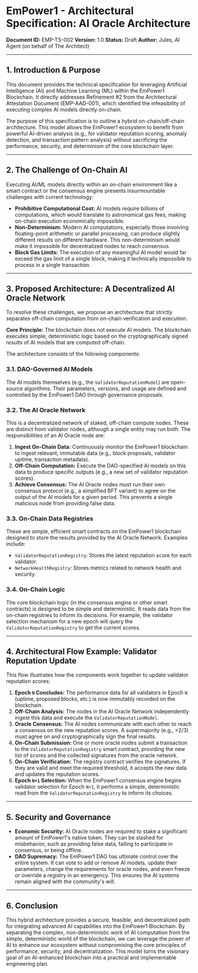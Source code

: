 # EmPower1 - Architectural Specification: AI Oracle Architecture

**Document ID:** EMP-TS-002
**Version:** 1.0
**Status:** Draft
**Author:** Jules, AI Agent (on behalf of The Architect)

---

## 1. Introduction & Purpose

This document provides the technical specification for leveraging Artificial Intelligence (AI) and Machine Learning (ML) within the EmPower1 Blockchain. It directly addresses Refinement #2 from the Architectural Attestation Document (EMP-AAD-001), which identified the infeasibility of executing complex AI models directly on-chain.

The purpose of this specification is to outline a hybrid on-chain/off-chain architecture. This model allows the EmPower1 ecosystem to benefit from powerful AI-driven analysis (e.g., for validator reputation scoring, anomaly detection, and transaction pattern analysis) without sacrificing the performance, security, and determinism of the core blockchain layer.

---

## 2. The Challenge of On-Chain AI

Executing AI/ML models directly within an on-chain environment like a smart contract or the consensus engine presents insurmountable challenges with current technology:

*   **Prohibitive Computational Cost:** AI models require billions of computations, which would translate to astronomical gas fees, making on-chain execution economically impossible.
*   **Non-Determinism:** Modern AI computations, especially those involving floating-point arithmetic or parallel processing, can produce slightly different results on different hardware. This non-determinism would make it impossible for decentralized nodes to reach consensus.
*   **Block Gas Limits:** The execution of any meaningful AI model would far exceed the gas limit of a single block, making it technically impossible to process in a single transaction.

---

## 3. Proposed Architecture: A Decentralized AI Oracle Network

To resolve these challenges, we propose an architecture that strictly separates off-chain computation from on-chain verification and execution.

**Core Principle:** The blockchain does not execute AI models. The blockchain executes simple, deterministic logic based on the cryptographically signed *results* of AI models that are computed off-chain.

The architecture consists of the following components:

### 3.1. DAO-Governed AI Models
The AI models themselves (e.g., the `ValidatorReputationModel`) are open-source algorithms. Their parameters, versions, and usage are defined and controlled by the EmPower1 DAO through governance proposals.

### 3.2. The AI Oracle Network
This is a decentralized network of staked, off-chain compute nodes. These are distinct from validator nodes, although a single entity may run both. The responsibilities of an AI Oracle node are:
1.  **Ingest On-Chain Data:** Continuously monitor the EmPower1 blockchain to ingest relevant, immutable data (e.g., block proposals, validator uptime, transaction metadata).
2.  **Off-Chain Computation:** Execute the DAO-specified AI models on this data to produce specific outputs (e.g., a new set of validator reputation scores).
3.  **Achieve Consensus:** The AI Oracle nodes must run their own consensus protocol (e.g., a simplified BFT variant) to agree on the output of the AI models for a given period. This prevents a single malicious node from providing false data.

### 3.3. On-Chain Data Registries
These are simple, efficient smart contracts on the EmPower1 blockchain designed to store the results provided by the AI Oracle Network. Examples include:
*   `ValidatorReputationRegistry`: Stores the latest reputation score for each validator.
*   `NetworkHealthRegistry`: Stores metrics related to network health and security.

### 3.4. On-Chain Logic
The core blockchain logic (in the consensus engine or other smart contracts) is designed to be simple and deterministic. It reads data from the on-chain registries to inform its decisions. For example, the validator selection mechanism for a new epoch will query the `ValidatorReputationRegistry` to get the current scores.

---

## 4. Architectural Flow Example: Validator Reputation Update

This flow illustrates how the components work together to update validator reputation scores:

1.  **Epoch `N` Concludes:** The performance data for all validators in Epoch `N` (uptime, proposed blocks, etc.) is now immutably recorded on the blockchain.
2.  **Off-Chain Analysis:** The nodes in the AI Oracle Network independently ingest this data and execute the `ValidatorReputationModel`.
3.  **Oracle Consensus:** The AI nodes communicate with each other to reach a consensus on the new reputation scores. A supermajority (e.g., >2/3) must agree on and cryptographically sign the final results.
4.  **On-Chain Submission:** One or more oracle nodes submit a transaction to the `ValidatorReputationRegistry` smart contract, providing the new list of scores and the collected signatures from the oracle network.
5.  **On-Chain Verification:** The registry contract verifies the signatures. If they are valid and meet the required threshold, it accepts the new data and updates the reputation scores.
6.  **Epoch `N+1` Selection:** When the EmPower1 consensus engine begins validator selection for Epoch `N+1`, it performs a simple, deterministic read from the `ValidatorReputationRegistry` to inform its choices.

---

## 5. Security and Governance

*   **Economic Security:** AI Oracle nodes are required to stake a significant amount of EmPower1's native token. They can be slashed for misbehavior, such as providing false data, failing to participate in consensus, or being offline.
*   **DAO Supremacy:** The EmPower1 DAO has ultimate control over the entire system. It can vote to add or remove AI models, update their parameters, change the requirements for oracle nodes, and even freeze or override a registry in an emergency. This ensures the AI systems remain aligned with the community's will.

---

## 6. Conclusion

This hybrid architecture provides a secure, feasible, and decentralized path for integrating advanced AI capabilities into the EmPower1 Blockchain. By separating the complex, non-deterministic work of AI computation from the simple, deterministic world of the blockchain, we can leverage the power of AI to enhance our ecosystem without compromising the core principles of performance, security, and decentralization. This model turns the visionary goal of an AI-enhanced blockchain into a practical and implementable engineering plan.
